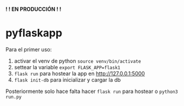 **! ! EN PRODUCCIÓN ! !**

# pyflaskapp

Para el primer uso: 
1. activar el venv de python `source venv/bin/activate`
2. settear la variable `export FLASK_APP=flask1`
3. `flask run` para hostear la app en http://127.0.0.1:5000
4. `flask init-db` para inicializar y cargar la db

Posteriormente solo hace falta hacer `flask run` para hostear o `python3 run.py`
